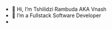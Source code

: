 - 👋 Hi, I’m Tshilidzi Rambuda AKA Vnash
- 👀 I’m a Fullstack Software Developer
- 

<!---
vnashBioV/vnashBioV is a ✨ special ✨ repository because its `README.md` (this file) appears on your GitHub profile.
You can click the Preview link to take a look at your changes.
--->
